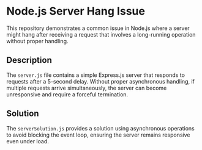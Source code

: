 # Node.js Server Hang Issue

This repository demonstrates a common issue in Node.js where a server might hang after receiving a request that involves a long-running operation without proper handling.

## Description

The `server.js` file contains a simple Express.js server that responds to requests after a 5-second delay.  Without proper asynchronous handling, if multiple requests arrive simultaneously, the server can become unresponsive and require a forceful termination.

## Solution

The `serverSolution.js` provides a solution using asynchronous operations to avoid blocking the event loop, ensuring the server remains responsive even under load.